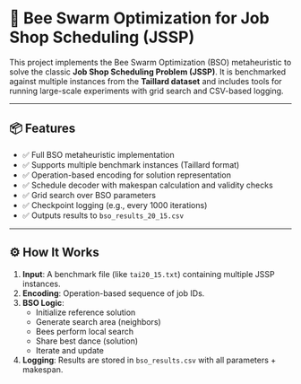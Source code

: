 # 🐝 Bee Swarm Optimization for Job Shop Scheduling (JSSP)

This project implements the Bee Swarm Optimization (BSO) metaheuristic to solve the classic **Job Shop Scheduling Problem (JSSP)**. It is benchmarked against multiple instances from the **Taillard dataset** and includes tools for running large-scale experiments with grid search and CSV-based logging.

---

## 📦 Features

- ✅ Full BSO metaheuristic implementation
- ✅ Supports multiple benchmark instances (Taillard format)
- ✅ Operation-based encoding for solution representation
- ✅ Schedule decoder with makespan calculation and validity checks
- ✅ Grid search over BSO parameters
- ✅ Checkpoint logging (e.g., every 1000 iterations)
- ✅ Outputs results to `bso_results_20_15.csv`


---

## ⚙️ How It Works

1. **Input**: A benchmark file (like `tai20_15.txt`) containing multiple JSSP instances.
2. **Encoding**: Operation-based sequence of job IDs.
3. **BSO Logic**:
   - Initialize reference solution
   - Generate search area (neighbors)
   - Bees perform local search
   - Share best dance (solution)
   - Iterate and update
4. **Logging**: Results are stored in `bso_results.csv` with all parameters + makespan.


